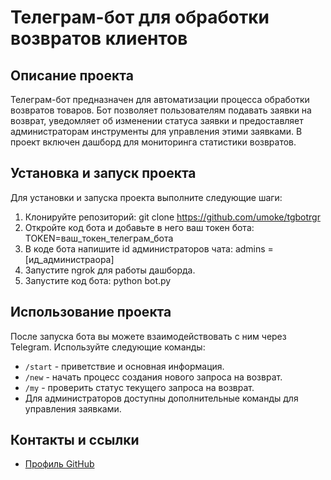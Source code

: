 # Телеграм-бот для обработки возвратов клиентов

## Описание проекта

Телеграм-бот предназначен для автоматизации процесса обработки возвратов товаров.
Бот позволяет пользователям подавать заявки на возврат, уведомляет об изменении статуса заявки и предоставляет администраторам инструменты для управления этими заявками.
В проект включен дашборд для мониторинга статистики возвратов.

## Установка и запуск проекта

Для установки и запуска проекта выполните следующие шаги:

1. Клонируйте репозиторий:
   git clone https://github.com/umoke/tgbotrgr
2. Откройте код бота и добавьте в него ваш токен бота:
   TOKEN=ваш_токен_телеграм_бота
3. В коде бота напишите id администраторов чата:
   admins = [ид_администраора]
4. Запустите ngrok для работы дашборда.
5. Запустите код бота:
   python bot.py

## Использование проекта

После запуска бота вы можете взаимодействовать с ним через Telegram. Используйте следующие команды:

- `/start` - приветствие и основная информация.
- `/new` - начать процесс создания нового запроса на возврат.
- `/my` - проверить статус текущего запроса на возврат.
- Для администраторов доступны дополнительные команды для управления заявками.

## Контакты и ссылки

- [Профиль GitHub](https://github.com/umoke)
